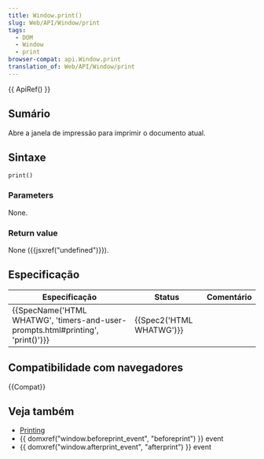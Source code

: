 ```yaml
---
title: Window.print()
slug: Web/API/Window/print
tags:
  - DOM
  - Window
  - print
browser-compat: api.Window.print
translation_of: Web/API/Window/print
---
```

{{ ApiRef() }}

## Sumário

Abre a janela de impressão para imprimir o documento atual.

## Sintaxe

```js-nolint
print()
```

### Parameters

None.

### Return value

None ({{jsxref("undefined")}}).

## Especificação

| Especificação                                                                                            | Status                           | Comentário |
| -------------------------------------------------------------------------------------------------------- | -------------------------------- | ---------- |
| {{SpecName('HTML WHATWG', 'timers-and-user-prompts.html#printing', 'print()')}} | {{Spec2('HTML WHATWG')}} |            |

## Compatibilidade com navegadores

{{Compat}}

## Veja também

- [Printing](/en-US/docs/Web/Guide/Printing)
- {{ domxref("window.beforeprint_event", "beforeprint") }} event
- {{ domxref("window.afterprint_event", "afterprint") }} event
